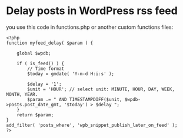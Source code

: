 #  Delay posts in WordPress rss feed
you use this code in functions.php or another custom functions files:

```
<?php
function myfeed_delay( $param ) {
 
    global $wpdb;
 
    if ( is_feed() ) {
        // Time format
        $today = gmdate( 'Y-m-d H:i:s' );
   
        $delay = '1'; 
        $unit = 'HOUR'; // select unit: MINUTE, HOUR, DAY, WEEK, MONTH, YEAR.
        $param .= " AND TIMESTAMPDIFF($unit, $wpdb->posts.post_date_gmt, '$today') > $delay ";
    }
    return $param;
}
add_filter( 'posts_where', 'wpb_snippet_publish_later_on_feed' );
?>
```
